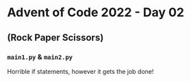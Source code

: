 # Advent of Code 2022 - Day 02
## (Rock Paper Scissors)

### `main1.py` & `main2.py`
Horrible if statements, however it gets the job done!


